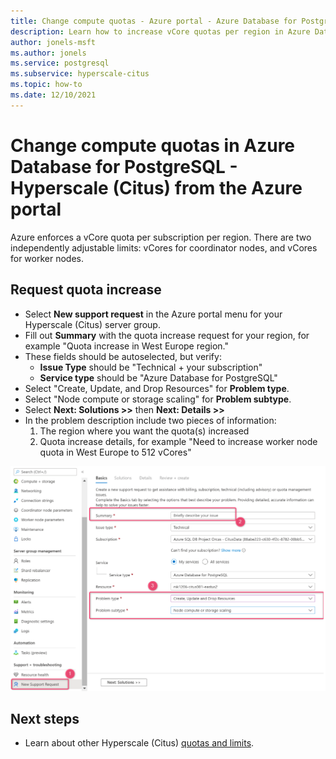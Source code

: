 ```yaml
---
title: Change compute quotas - Azure portal - Azure Database for PostgreSQL - Hyperscale (Citus)
description: Learn how to increase vCore quotas per region in Azure Database for PostgreSQL - Hyperscale (Citus) from the Azure portal.
author: jonels-msft
ms.author: jonels
ms.service: postgresql
ms.subservice: hyperscale-citus
ms.topic: how-to
ms.date: 12/10/2021
---
```


# Change compute quotas in Azure Database for PostgreSQL - Hyperscale (Citus) from the Azure portal

Azure enforces a vCore quota per subscription per region. There are two
independently adjustable limits: vCores for coordinator nodes, and vCores for
worker nodes.

## Request quota increase

* Select **New support request** in the Azure portal menu for your Hyperscale
  (Citus) server group.
* Fill out **Summary** with the quota increase request for your region, for
  example "Quota increase in West Europe region."
* These fields should be autoselected, but verify:
   * **Issue Type** should be "Technical + your subscription"
   * **Service type** should be "Azure Database for PostgreSQL"
* Select "Create, Update, and Drop Resources" for **Problem type**.
* Select "Node compute or storage scaling" for **Problem subtype**.
* Select **Next: Solutions >>** then **Next: Details >>**
* In the problem description include two pieces of information:
   1. The region where you want the quota(s) increased
   2. Quota increase details, for example "Need to increase worker node quota
	  in West Europe to 512 vCores"

![support request in Azure portal](media/howto-hyperscale-compute-quota/support-request.png)

## Next steps

* Learn about other Hyperscale (Citus) [quotas and limits](concepts-hyperscale-limits.md).
